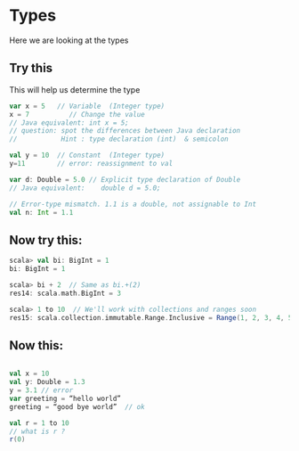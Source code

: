 # Types

Here we are looking at the types

## Try this 

This will help us determine the type


```scala
var x = 5  	// Variable  (Integer type)
x = 7          // Change the value 
// Java equivalent: int x = 5;
// question: spot the differences between Java declaration
//           Hint : type declaration (int)  & semicolon

val y = 10	// Constant  (Integer type)
y=11		// error: reassignment to val

var d: Double = 5.0	// Explicit type declaration of Double
// Java equivalent:    double d = 5.0;

// Error-type mismatch. 1.1 is a double, not assignable to Int
val n: Int = 1.1
```

## Now try this:

```scala
scala> val bi: BigInt = 1
bi: BigInt = 1

scala> bi + 2  // Same as bi.+(2)
res14: scala.math.BigInt = 3

scala> 1 to 10  // We'll work with collections and ranges soon
res15: scala.collection.immutable.Range.Inclusive = Range(1, 2, 3, 4, 5, 6, 7, 8, 9, 10)

```


## Now this:

```scala

val x = 10
val y: Double = 1.3
y = 3.1 // error
var greeting = “hello world”
greeting = “good bye world”  // ok 

val r = 1 to 10
// what is r ?
r(0)
```
